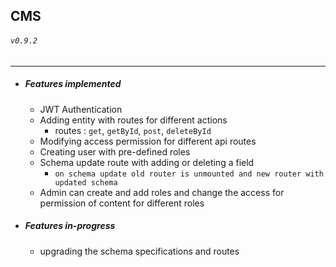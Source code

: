 ## CMS
###### `v0.9.2`
---
- ##### Features implemented
    - JWT Authentication
    - Adding entity with routes for different actions
       - routes : `get`, `getById`, `post`, `deleteById`
    - Modifying access permission for different api routes
    - Creating user with pre-defined roles
    - Schema update route with adding or deleting a field
      - `on schema update old router is unmounted and new router with updated schema `
    - Admin can create and add roles and change the access for permission of content for different roles

- ##### Features in-progress
    - upgrading the schema specifications and routes
